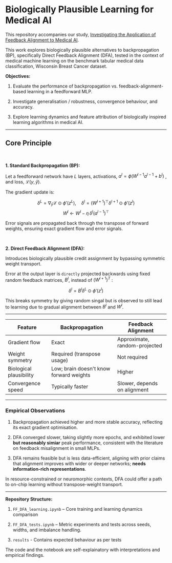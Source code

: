 # Biologically Plausible Learning for Medical AI

This repository accompanies our study, [Investigating the Application of Feedback Alignment to Medical AI]().

This work explores biologically plausible alternatives to backpropagation (BP), specifically Direct Feedback Alignment (DFA), tested in the context of medical machine learning on the benchmark tabular medical data classification, Wisconsin Breast Cancer dataset.

**Objectives:**

1. Evaluate the performance of backpropagation vs. feedback-alignment-based learning in a feedforward MLP.


2. Investigate generalisation / robustness, convergence behaviour, and accuracy.


3. Explore learning dynamics and feature attribution of biologically inspired learning algorithms in medical AI.

---

## Core Principle

<br>

**1. Standard Backpropagation (BP):**

Let a feedforward network have $L$ layers, activations, $a^l = \phi(W^{l-1}a^{l-1} + b^l)$ , and loss, $\mathcal{L}(y, \hat{y})$. 

The gradient update is:

$$
\delta^L = \nabla_{\hat{y}} \mathcal{L} \odot \phi'(z^L), \quad
\delta^l = \big(W^{l+1}\big)^\top \delta^{l+1} \odot \phi'(z^l)
$$
$$
W^l \gets W^l - \eta \, \delta^l (a^{l-1})^\top
$$

Error signals are propagated back through the transpose of forward weights, ensuring exact gradient flow and error signals.

<br>

**2. Direct Feedback Alignment (DFA):**

Introduces biologically plausible credit assignment by bypassing symmetric weight transport.

Error at the output layer is `directly` projected backwards using fixed random feedback matrices, $B^l$, instead of $(W^{l+1})^T$ :

$$
\delta^l = B^l \delta^L \odot \phi'(z^l)
$$

This breaks symmetry by giving random singal but is observed to still lead to learning due to gradual alignment between $B^l$ and $W^l$.

---

| Feature                 | Backpropagation            | Feedback Alignment            |
| ----------------------- | -------------------------- | ----------------------------- |
| Gradient flow           | Exact                      | Approximate, random-projected |
| Weight symmetry         | Required (transpose usage) | Not required                  |
| Biological plausibility | Low; brain doesn't know forward weights                        | Higher                        |
| Convergence speed       | Typically faster           | Slower, depends on alignment  |

---

### Empirical Observations

1. Backpropagation achieved higher and more stable accuracy, reflecting its exact gradient optimisation.


2. DFA converged slower, taking slightly more epochs, and exhibited lower **but reasonably simiar** peak performance, consistent with the literature on feedback misalignment in small MLPs.


3.  DFA remains feasible but is less data-efficient, aligning with prior claims that alignment improves with wider or deeper networks; **needs information-rich representations**.

In resource-constrained or neuromorphic contexts, DFA could offer a path to on-chip learning without transpose-weight transport.

---
**Repository Structure:**

1. `FF_DFA_learning.ipynb` – Core training and learning dynamics comparison

2. `FF_DFA_tests.ipynb` – Metric experiments and tests across seeds, widths, and imbalance handling.

3. `results` - Contains expected behaviour as per tests

The code and the notebook are self-explainatory with interpretations and empirical findings.

